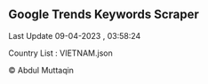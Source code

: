 

## Google Trends Keywords Scraper 
 
Last Update 09-04-2023 , 03:58:24

Country List :
VIETNAM.json



© Abdul Muttaqin 
